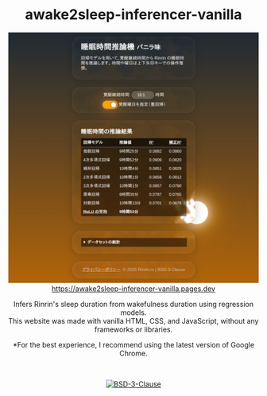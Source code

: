<h1 align="center">awake2sleep-inferencer-vanilla</h1>

<p align="center">
	<img src="images/thumbnail.png" alt="Thumbnail" width="512" />
	<br />
	<a href="https://awake2sleep-inferencer-vanilla.pages.dev">https://awake2sleep-inferencer-vanilla.pages.dev</a>
</p>

<p align="center">
	Infers Rinrin's sleep duration from wakefulness duration using regression models.<br />
	This website was made with vanilla HTML, CSS, and JavaScript,
	without any frameworks or libraries.
</p>

<p align="center">
	*For the best experience,
	I recommend using the latest version of Google Chrome.
</p>

<br />

<p align="center">
	<a href="/LICENSE"><img src="https://img.shields.io/github/license/Rinrin0413/awake2sleep-inferencer-vanilla?color=%239d0714&style=for-the-badge" alt="BSD-3-Clause"></a>
</p>
